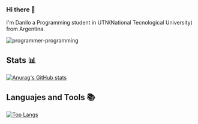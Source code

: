 ### Hi there 👋

I'm Danilo a Programming student in UTN(National Tecnological University) from Argentina.

![programmer-programming](https://github.com/danilovukosich/danilovukosich/assets/86834937/4eb1bf0c-9396-4cc1-ae25-5d89627dbf0a)

## Stats 📊

[![Anurag's GitHub stats](https://github-readme-stats.vercel.app/api?username=danilovukosich)](https://github.com/danilovukosich/github-readme-stats)  

## Languajes and Tools 📚

[![Top Langs](https://github-readme-stats.vercel.app/api/top-langs/?username=anuraghazra&layout=donut)](https://github.com/anuraghazra/github-readme-stats)
